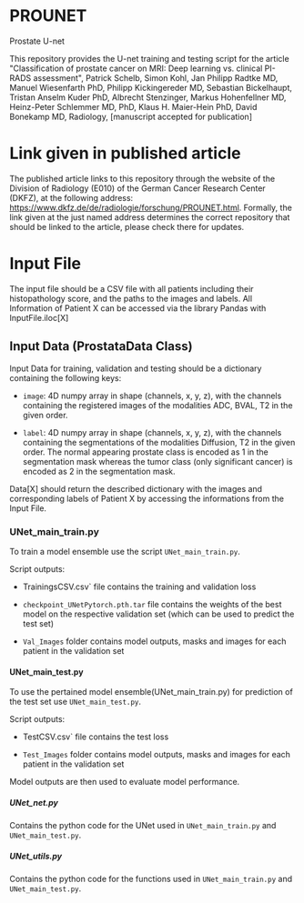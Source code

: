 # PROUNET
Prostate U-net

This repository provides the U-net training and testing script for the article "Classification of prostate cancer on MRI: Deep learning vs. clinical PI-RADS assessment", Patrick Schelb, Simon Kohl, Jan Philipp Radtke MD, Manuel Wiesenfarth PhD, Philipp Kickingereder MD, Sebastian Bickelhaupt, Tristan Anselm Kuder PhD, Albrecht Stenzinger, Markus Hohenfellner MD, Heinz-Peter Schlemmer MD, PhD, Klaus H. Maier-Hein PhD, David Bonekamp MD, Radiology, [manuscript accepted for publication]

# Link given in published article

The published article links to this repository through the website of the Division of Radiology (E010) of the German Cancer Research Center (DKFZ), at the following address: https://www.dkfz.de/de/radiologie/forschung/PROUNET.html.  Formally, the link given at the just named address determines the correct repository that should be linked to the article, please check there for updates.

# Input File
The input file should be a CSV file with all patients including their histopathology score, and the paths to the images and labels. All Information of Patient X can be accessed via the library Pandas with InputFile.iloc[X]

## Input Data (ProstataData Class)
Input Data for training, validation and testing should be a dictionary containing the following keys:

* `image`: 4D numpy array in shape (channels, x, y, z), with the channels containing the registered images of the modalities ADC, BVAL, T2 in the given order.

* `label`: 4D numpy array in shape (channels, x, y, z), with the channels containing the segmentations of the modalities Diffusion, T2 in the given order. The normal appearing prostate class is encoded as 1 in the segmentation mask whereas the tumor class (only significant cancer) is encoded as 2 in the segmentation mask.
 
Data[X] should return the described dictionary with the images and corresponding labels of Patient X by accessing the informations from the Input File. 

### UNet_main_train.py
To train a model ensemble use the script `UNet_main_train.py`.

Script outputs:
* TrainingsCSV.csv` file contains the training and validation loss

* `checkpoint_UNetPytorch.pth.tar` file contains the weights of the best model on the respective validation set (which can be used to predict the test set)

* `Val_Images` folder contains model outputs, masks and images for each patient in the validation set

#### UNet_main_test.py
To use the pertained model ensemble(UNet_main_train.py) for prediction of the test set use `UNet_main_test.py`.

Script outputs:
* TestCSV.csv` file contains the test loss

* `Test_Images` folder contains model outputs, masks and images for each patient in the validation set

Model outputs are then used to evaluate model performance.

##### UNet_net.py
Contains the python code for the UNet used in `UNet_main_train.py` and `UNet_main_test.py`.

##### UNet_utils.py
Contains the python code for the functions used in `UNet_main_train.py` and `UNet_main_test.py`.






